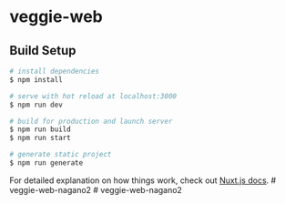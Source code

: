 # veggie-web

## Build Setup

```bash
# install dependencies
$ npm install

# serve with hot reload at localhost:3000
$ npm run dev

# build for production and launch server
$ npm run build
$ npm run start

# generate static project
$ npm run generate
```

For detailed explanation on how things work, check out [Nuxt.js docs](https://nuxtjs.org).
#   v e g g i e - w e b - n a g a n o 2  
 #   v e g g i e - w e b - n a g a n o 2  
 